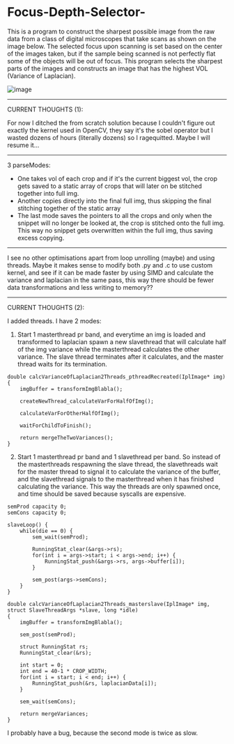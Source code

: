 # Focus-Depth-Selector-

This is a program to construct the sharpest possible image from the raw data from a class of digital microscopes that take scans as shown on the image below. The selected focus upon scanning is set based on the center of the images taken, but if the sample being scanned is not perfectly flat some of the objects will be out of focus. This program selects the sharpest parts of the images and constructs an image that has the highest VOL (Variance of Laplacian).

![image](https://github.com/ConanBacterium/Focus-Depth-Selector-/assets/1878037/755f846a-801d-4ac4-81af-404554a4e259)

--------------------
CURRENT THOUGHTS (1): 

For now I ditched the from scratch solution because I couldn't figure out exactly the kernel used in OpenCV, they say it's the sobel operator but I wasted dozens of hours (literally dozens) so I ragequitted. Maybe I will resume it... 

---
3 parseModes:

* One takes vol of each crop and if it's the current biggest vol, the crop gets saved to a static array of crops that will later on be stitched together into full img. 
* Another copies directly into the final full img, thus skipping the final stitching together of the static array
* The last mode saves the pointers to all the crops and only when the snippet will no longer be looked at, the crop is stitched onto the full img. This way no snippet gets overwritten within the full img, thus saving excess copying. 

---
I see no other optimisations apart from loop unrolling (maybe) and using threads. Maybe it makes sense to modify both .py and .c to use custom kernel, and see if it can be made faster by using SIMD and calculate the variance and laplacian in the same pass, this way there should be fewer data transformations and less writing to memory?? 

----------------
CURRENT THOUGHTS (2): 

I added threads. I have 2 modes: 

1) Start 1 masterthread pr band, and everytime an img is loaded and transformed to laplacian spawn a new slavethread that will calculate half of the img variance while the masterthread calculates the other variance. The slave thread terminates after it calculates, and the master thread waits for its termination. 
```
double calcVarianceOfLaplacian2Threads_pthreadRecreated(IplImage* img) {
    imgBuffer = transformImgBlabla();

    createNewThread_calculateVarForHalfOfImg();

    calculateVarForOtherHalfOfImg();

    waitForChildToFinish();

    return mergeTheTwoVariances();
}
```
2) Start 1 masterthread pr band and 1 slavethread per band. So instead of the masterthreads respawning the slave thread, the slavethreads wait for the master thread to signal it to calculate the variance of the buffer, and the slavethread signals to the masterthread when it has finished calculating the variance. This way the threads are only spawned once, and time should be saved because syscalls are expensive. 
```
semProd capacity 0;
semCons capacity 0; 

slaveLoop() {
    while(die == 0) {
        sem_wait(semProd);

        RunningStat_clear(&args->rs);
        for(int i = args->start; i < args->end; i++) {
            RunningStat_push(&args->rs, args->buffer[i]);
        }

        sem_post(args->semCons); 
    }
}

double calcVarianceOfLaplacian2Threads_masterslave(IplImage* img, struct SlaveThreadArgs *slave, long *idle) 
{
    imgBuffer = transformImgBlabla();
    
    sem_post(semProd); 

    struct RunningStat rs; 
    RunningStat_clear(&rs);

    int start = 0;
    int end = 40-1 * CROP_WIDTH;
    for(int i = start; i < end; i++) {
        RunningStat_push(&rs, laplacianData[i]);
    }

    sem_wait(semCons); 
    
    return mergeVariances;
}
```
I probably have a bug, because the second mode is twice as slow. 

 
